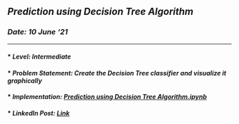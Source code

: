 ## _Prediction using Decision Tree Algorithm_
### _Date: 10 June ‘21_
---
#### * _Level: Intermediate_
#### * _Problem Statement: Create the Decision Tree classifier and visualize it graphically_
#### * _Implementation: [Prediction using Decision Tree Algorithm.ipynb](https://github.com/sansuthi/Data-Science-The-Sparks-Foundation/blob/main/TASK%20%236/Task%20%236%20Prediction%20using%20Decision%20Tree%20Algorithm.ipynb)_
#### * _LinkedIn Post: [Link](https://www.linkedin.com/posts/sansuthi_gripjune21-internship-thesparksfoundation-activity-6808624874320396288-Y0Na/)_
